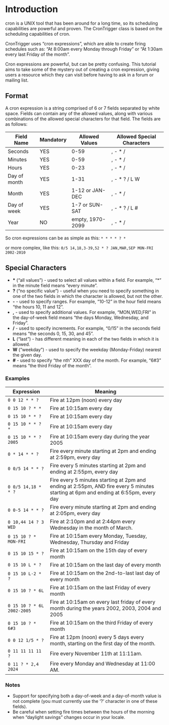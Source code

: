 
# Introduction
cron is a UNIX tool that has been around for a long time, so its scheduling capabilities are powerful and proven. The CronTrigger class is based on the scheduling capabilities of cron.

CronTrigger uses “cron expressions”, which are able to create firing schedules such as: “At 8:00am every Monday through Friday” or “At 1:30am every last Friday of the month”.

Cron expressions are powerful, but can be pretty confusing. This tutorial aims to take some of the mystery out of creating a cron expression, giving users a resource which they can visit before having to ask in a forum or mailing list.

## Format
A cron expression is a string comprised of 6 or 7 fields separated by white space. Fields can contain any of the allowed values, along with various combinations of the allowed special characters for that field. The fields are as follows:

| Field Name    | Mandatory | Allowed Values          | Allowed Special Characters |
|---------------|-----------|-------------------------|----------------------------|
| Seconds       | YES       | 0-59                    | , - * /                    |
| Minutes       | YES       | 0-59                    | , - * /                    |
| Hours         | YES       | 0-23                    | , - * /                    |
| Day of month  | YES       | 1-31                    | , - * ? / L W              |
| Month         | YES       | 1-12 or JAN-DEC         | , - * /                    |
| Day of week   | YES       | 1-7 or SUN-SAT          | , - * ? / L #              |
| Year          | NO        | empty, 1970-2099        | , - * /                    |

So cron expressions can be as simple as this: `* * * * ? *`

or more complex, like this: `0/5 14,18,3-39,52 * ? JAN,MAR,SEP MON-FRI 2002-2010`

## Special Characters

- **\*** (“all values”) - used to select all values within a field. For example, “*” in the minute field means “every minute”.
- **?** (“no specific value”) - useful when you need to specify something in one of the two fields in which the character is allowed, but not the other.
- **-** - used to specify ranges. For example, “10-12” in the hour field means “the hours 10, 11 and 12”.
- **,** - used to specify additional values. For example, “MON,WED,FRI” in the day-of-week field means “the days Monday, Wednesday, and Friday”.
- **/** - used to specify increments. For example, “0/15” in the seconds field means “the seconds 0, 15, 30, and 45”.
- **L** (“last”) - has different meaning in each of the two fields in which it is allowed.
- **W** (“weekday”) - used to specify the weekday (Monday-Friday) nearest the given day.
- **#** - used to specify “the nth” XXX day of the month. For example, “6#3” means “the third Friday of the month”.

### Examples

| Expression           | Meaning |
|----------------------|---------|
| `0 0 12 * * ?`       | Fire at 12pm (noon) every day |
| `0 15 10 ? * *`      | Fire at 10:15am every day |
| `0 15 10 * * ?`      | Fire at 10:15am every day |
| `0 15 10 * * ? *`    | Fire at 10:15am every day |
| `0 15 10 * * ? 2005` | Fire at 10:15am every day during the year 2005 |
| `0 * 14 * * ?`       | Fire every minute starting at 2pm and ending at 2:59pm, every day |
| `0 0/5 14 * * ?`     | Fire every 5 minutes starting at 2pm and ending at 2:55pm, every day |
| `0 0/5 14,18 * * ?`  | Fire every 5 minutes starting at 2pm and ending at 2:55pm, AND fire every 5 minutes starting at 6pm and ending at 6:55pm, every day |
| `0 0-5 14 * * ?`     | Fire every minute starting at 2pm and ending at 2:05pm, every day |
| `0 10,44 14 ? 3 WED` | Fire at 2:10pm and at 2:44pm every Wednesday in the month of March. |
| `0 15 10 ? * MON-FRI`| Fire at 10:15am every Monday, Tuesday, Wednesday, Thursday and Friday |
| `0 15 10 15 * ?`     | Fire at 10:15am on the 15th day of every month |
| `0 15 10 L * ?`      | Fire at 10:15am on the last day of every month |
| `0 15 10 L-2 * ?`    | Fire at 10:15am on the 2nd-to-last last day of every month |
| `0 15 10 ? * 6L`     | Fire at 10:15am on the last Friday of every month |
| `0 15 10 ? * 6L 2002-2005` | Fire at 10:15am on every last friday of every month during the years 2002, 2003, 2004 and 2005 |
| `0 15 10 ? * 6#3`    | Fire at 10:15am on the third Friday of every month |
| `0 0 12 1/5 * ?`     | Fire at 12pm (noon) every 5 days every month, starting on the first day of the month. |
| `0 11 11 11 11 ?`    | Fire every November 11th at 11:11am. |
| `0 11 ? * 2,4 2024`    | Fire every Monday and Wednesday at 11:00 AM. |

### Notes

- Support for specifying both a day-of-week and a day-of-month value is not complete (you must currently use the ‘?’ character in one of these fields).
- Be careful when setting fire times between the hours of the morning when “daylight savings” changes occur in your locale.
